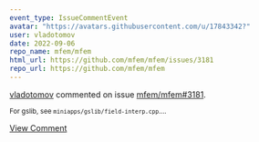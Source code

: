 ```yaml
---
event_type: IssueCommentEvent
avatar: "https://avatars.githubusercontent.com/u/17843342?"
user: vladotomov
date: 2022-09-06
repo_name: mfem/mfem
html_url: https://github.com/mfem/mfem/issues/3181
repo_url: https://github.com/mfem/mfem
---
```


<a href='https://github.com/vladotomov' target='_blank'>vladotomov</a> commented on issue <a href='https://github.com/mfem/mfem/issues/3181' target='_blank'>mfem/mfem#3181</a>.

<small>For gslib, see `miniapps/gslib/field-interp.cpp`....</small>

<a href='https://github.com/mfem/mfem/issues/3181' target='_blank'>View Comment</a>